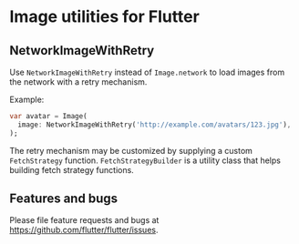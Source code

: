 # Image utilities for Flutter

## NetworkImageWithRetry

Use `NetworkImageWithRetry` instead of `Image.network` to load images from the
network with a retry mechanism.

Example:

```dart
var avatar = Image(
  image: NetworkImageWithRetry('http://example.com/avatars/123.jpg'),
);
```

The retry mechanism may be customized by supplying a custom `FetchStrategy`
function. `FetchStrategyBuilder` is a utility class that helps building fetch
strategy functions.

## Features and bugs

Please file feature requests and bugs at https://github.com/flutter/flutter/issues.
